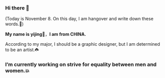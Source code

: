 ### Hi there 👋
(Today is November 8. On this day, I am hangover and write down these words.🍻)

**My name is yijing🌷**，**I am from CHINA.**



According to my major, I should be a graphic designer, but I am determined to be an artist.☘️

### I’m currently working on strive for equality between men and women.💥

